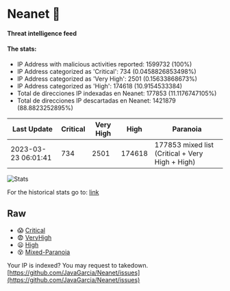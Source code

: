 # Neanet :hocho:
#### Threat intelligence feed
#### The stats:

- IP Address with malicious activities reported: 1599732 (100%)
- IP Address categorized as 'Critical':  734 (0.0458826853498%)
- IP Address categorized as 'Very High':  2501 (0.15633868673%)
- IP Address categorized as 'High':  174618 (10.9154533384)
- Total de direcciones IP indexadas en Neanet:  177853 (11.1176747105%)
- Total de direcciones IP descartadas en Neanet:  1421879 (88.8823252895%)

| Last Update | Critical | Very High | High | Paranoia |
| --- | --- | --- | --- | --- |
| 2023-03-23 06:01:41 | 734 | 2501 | 174618 | 177853 mixed list (Critical + Very High + High)|

![Stats](https://docs.google.com/spreadsheets/d/e/2PACX-1vSnaNMIXVabIpDJjufMlzH7poXnshF3mgd8Is1g9ytUEzVsP5my4Trn8f-xkoLLQ38xpL3HtmUexLo6/pubchart?oid=501124687&format=image)

For the historical stats go to: [link](/stats.csv)
## Raw
- :scream: [Critical](https://raw.githubusercontent.com/JavaGarcia/Neanet/master/blacklists/neanet_critical.txt)
- :fearful: [VeryHigh](https://raw.githubusercontent.com/JavaGarcia/Neanet/master/blacklists/neanet_veryHigh.txtt)
- :frowning: [High](https://raw.githubusercontent.com/JavaGarcia/Neanet/master/blacklists/neanet_high.txt)
- :dizzy_face: [Mixed-Paranoia](https://raw.githubusercontent.com/JavaGarcia/Neanet/master/blacklists/neanet_all.txt)


Your IP is indexed? You may request to takedown. [https://github.com/JavaGarcia/Neanet/issues](https://github.com/JavaGarcia/Neanet/issues)











































































































































































































































































































































































































































































































































































































































































































































































































































































































































































































































































































































































































































































































































































































































































































































































































































































































































































































































































































































































































































































































































































































































































































































































































































































































































































































































































































































































































































































































































































































































































































































































































































































































































































































































































































































































































































































































































































































































































































































































































































































































































































































































































































































































































































































































































































































































































































































































































































































































































































































































































































































































































































































































































































































































































































































































































































































































































































































































































































































































































































































































































































































































































































































































































































































































































































































































































































































































































































































































































































































































































































































































































































































































































































































































































































































































































































































































































































































































































































































































































































































































































































































































































































































































































































































































































































































































































































































































































































































































































































































































































































































































































































































































































































































































































































































































































































































































































































































































































































































































































































































































































































































































































